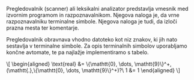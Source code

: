 Pregledovalnik (scanner) ali leksikalni analizator predstavlja vmesnik med izvornim programom in razpoznavalnikom. Njegova naloga je, da vrne razpoznavalniku terminalne simbole. Njegova naloga je tudi, da izloči prazna mesta ter komentarje.

Pregledovalnik obravnava vhodno datoteko kot niz znakov, ki jih nato sestavlja v terminalne simbole. Za opis terminalnih simbolov uporabljamo končne avtomate, te pa najlažje implementiramo s tabelo.

\\[
\begin{aligned}
    \text{real} &= \\{\mathtt{0}, \dots, \mathtt{9}\\}^+\,(\mathtt{.}\,\\{\mathtt{0}, \dots, \mathtt{9}\\}^+)?\\
    1 &= 1
\end{aligned}
\\]

